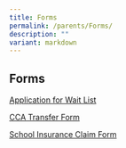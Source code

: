 ```yaml
---
title: Forms
permalink: /parents/Forms/
description: ""
variant: markdown
---
```

## Forms

[Application for Wait List](/files/application%20for%20wait%20list.pdf)

[CCA Transfer Form](/files/2022_New_CCA_Transfer_Form.pdf)

[School Insurance Claim Form](/files/2020%20MOE%20Student%20GPA%20claim%20form.pdf)